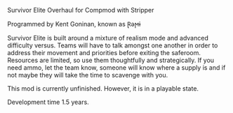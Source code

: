 Survivor Elite Overhaul for Compmod with Stripper

Programmed by Kent Goninan, known as Ɽǝϻɨ

Survivor Elite is built around a mixture of realism mode and advanced difficulty versus. Teams will have to talk amongst one another in order to address their movement and priorities before exiting the saferoom. Resources are limited, so use them thoughtfully and strategically. If you need ammo, let the team know, someone will know where a supply is and if not maybe they will take the time to scavenge with you. 

This mod is currently unfinished. However, it is in a playable state. 

Development time 1.5 years.
